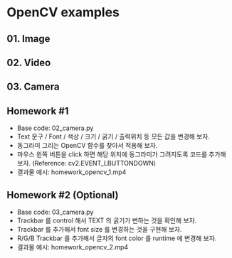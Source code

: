 # OpenCV examples

## 01. Image

## 02. Video

## 03. Camera

## Homework #1
 - Base code: 02_camera.py
 - Text 문구 / Font / 색상 / 크기 / 굵기 / 출력위치 등 모든 값을 변경해 보자.
 - 동그라미 그리는 OpenCV 함수를 찾아서 적용해 보자.
 - 마우스 왼쪽 버튼을 click 하면 해당 위치에 동그라미가 그려지도록 코드를 추가해 보자. (Reference: cv2.EVENT_LBUTTONDOWN)
 - 결과물 예시: homework_opencv_1.mp4

## Homework #2 (Optional)
 - Base code: 03_camera.py
 - Trackbar 를 control 해서 TEXT 의 굵기가 변하는 것을 확인해 보자.
 - Trackbar 를 추가해서 font size 를 변경하는 것을 구현해 보자.
 - R/G/B Trackbar 를 추가해서 글자의 font color 를 runtime 에 변경해 보자.
 - 결과물 예시: homework_opencv_2.mp4
